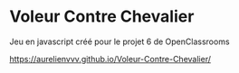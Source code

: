 # Voleur Contre Chevalier

Jeu en javascript créé pour le projet 6 de OpenClassrooms

https://aurelienvvv.github.io/Voleur-Contre-Chevalier/
